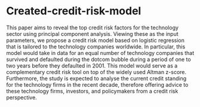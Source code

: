 # Created-credit-risk-model

This paper aims to reveal the top credit risk factors for the technology sector using principal component 
analysis. Viewing these as the input parameters, we propose a credit risk model based on logistic regression 
that is tailored to the technology companies worldwide. In particular, this model would take in data for an 
equal number of technology companies that survived and defaulted during the dotcom bubble during a 
period of one to two years before they defaulted in 2001. This model would serve as a complementary credit 
risk tool on top of the widely used Altman z-score. Furthermore, the study is expected to analyse the current 
credit standing for the technology firms in the recent decade, therefore offering advice to these technology 
firms, investors, and policymakers from a credit risk perspective.
